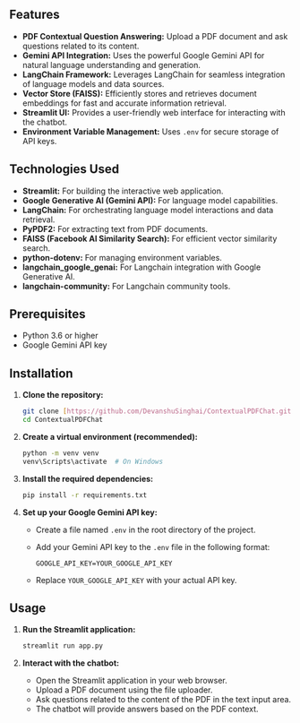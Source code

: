 ## Features

* **PDF Contextual Question Answering:** Upload a PDF document and ask questions related to its content.
* **Gemini API Integration:** Uses the powerful Google Gemini API for natural language understanding and generation.
* **LangChain Framework:** Leverages LangChain for seamless integration of language models and data sources.
* **Vector Store (FAISS):** Efficiently stores and retrieves document embeddings for fast and accurate information retrieval.
* **Streamlit UI:** Provides a user-friendly web interface for interacting with the chatbot.
* **Environment Variable Management:** Uses `.env` for secure storage of API keys.

## Technologies Used

* **Streamlit:** For building the interactive web application.
* **Google Generative AI (Gemini API):** For language model capabilities.
* **LangChain:** For orchestrating language model interactions and data retrieval.
* **PyPDF2:** For extracting text from PDF documents.
* **FAISS (Facebook AI Similarity Search):** For efficient vector similarity search.
* **python-dotenv:** For managing environment variables.
* **langchain\_google\_genai:** For Langchain integration with Google Generative AI.
* **langchain-community:** For Langchain community tools.

## Prerequisites

* Python 3.6 or higher
* Google Gemini API key


## Installation

1.  **Clone the repository:**

    ```bash
    git clone [https://github.com/DevanshuSinghai/ContextualPDFChat.git](https://github.com/DevanshuSinghai/ContextualPDFChat.git)
    cd ContextualPDFChat
    ```

2.  **Create a virtual environment (recommended):**

    ```bash
    python -m venv venv
    venv\Scripts\activate  # On Windows
    ```

3.  **Install the required dependencies:**

    ```bash
    pip install -r requirements.txt
    ```

4.  **Set up your Google Gemini API key:**

    * Create a file named `.env` in the root directory of the project.
    * Add your Gemini API key to the `.env` file in the following format:

        ```
        GOOGLE_API_KEY=YOUR_GOOGLE_API_KEY
        ```

    * Replace `YOUR_GOOGLE_API_KEY` with your actual API key.

## Usage

1.  **Run the Streamlit application:**

    ```bash
    streamlit run app.py
    ```

2.  **Interact with the chatbot:**

    * Open the Streamlit application in your web browser.
    * Upload a PDF document using the file uploader.
    * Ask questions related to the content of the PDF in the text input area.
    * The chatbot will provide answers based on the PDF context.
